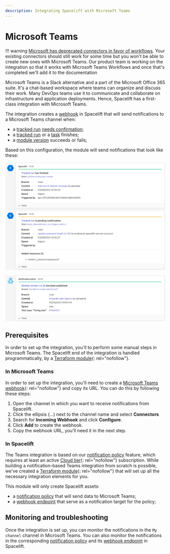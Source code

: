 ```yaml
---
description: Integrating Spacelift with Microsoft Teams
---
```


# Microsoft Teams

!!! warning
    [Microsoft has deprecated connectors in favor of workflows](https://learn.microsoft.com/en-us/microsoftteams/platform/webhooks-and-connectors/how-to/add-incoming-webhook?tabs=newteams%2Cdotnet).  Your existing connectors should still work for some time but you won't be able to create new ones with Microsoft Teams.  Our product team is working on the integration so that it works with Microsoft Teams Workflows and once that's completed we'll add it to the documentation

Microsoft Teams is a Slack alternative and a part of the Microsoft Office 365 suite. It's a chat-based workspace where teams can organize and discuss their work. Many DevOps teams use it to communicate and collaborate on infrastructure and application deployments. Hence, Spacelift has a first-class integration with Microsoft Teams.

The integration creates a [webhook](../webhooks.md) in Spacelift that will send notifications to a Microsoft Teams channel when:

- a [tracked run](../../concepts/run/tracked.md) [needs confirmation](../../concepts/run/tracked.md#unconfirmed);
- a [tracked run](../../concepts/run/tracked.md) or a [task](../../concepts/run/task.md) finishes;
- a [module version](../../vendors/terraform/module-registry.md#versions) succeeds or fails;

Based on this configuration, the module will send notifications that look like these:

![Run notification](../../assets/screenshots/msteams-run-state.png)

![Version notification](../../assets/screenshots/msteams-module-version.png)

## Prerequisites

In order to set up the integration, you'll to perform some manual steps in Microsoft Teams. The Spacelift end of the integration is handled programmatically, by a [Terraform module](https://registry.terraform.io/modules/spacelift-io/msteams/spacelift/latest){: rel="nofollow"}.

### In Microsoft Teams

In order to set up the integration, you'll need to create a [Microsoft Teams webhook](https://docs.microsoft.com/en-us/microsoftteams/platform/webhooks-and-connectors/how-to/add-incoming-webhook){: rel="nofollow"} and copy its URL. You can do this by following these steps:

1. Open the channel in which you want to receive notifications from Spacelift.
2. Click the ellipsis (...) next to the channel name and select **Connectors**
3. Search for **Incoming Webhook** and click **Configure**.
4. Click **Add** to create the webhook.
5. Copy the webhook URL, you'll need it in the next step.

### In Spacelift

The Teams integration is based on our [notification policy](../../concepts/policy/notification-policy.md) feature, which requires at least an active [Cloud tier](https://spacelift.io/pricing){: rel="nofollow"} subscription. While building a notification-based Teams integration from scratch is possible, we've created a [Terraform module](https://registry.terraform.io/modules/spacelift-io/msteams/spacelift/latest){: rel="nofollow"} that will set up all the necessary integration elements for you.

This module will only create Spacelift assets:

- a [notification policy](../../concepts/policy/notification-policy.md) that will send data to Microsoft Teams;
- a [webhook endpoint](../webhooks.md) that serve as a notification target for the policy;

## Monitoring and troubleshooting

Once the integration is set up, you can monitor the notifications in the `My channel` channel in Microsoft Teams. You can also monitor the notifications in the corresponding [notification policy](../../concepts/policy/notification-policy.md) and its [webhook endpoint](../webhooks.md) in Spacelift.
